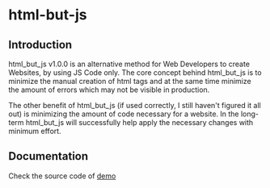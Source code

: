 # html-but-js

## Introduction
html_but_js v1.0.0 is an alternative method for Web Developers to create Websites, by using JS Code only. The core concept behind html_but_js is to minimize the manual creation of html tags and at the same time minimize the amount of errors which may not be visible in production.

The other benefit of html_but_js (if used correctly, I still haven't figured it all out) is minimizing the amount of code necessary for a website. In the long-term html_but_js will successfully help apply the necessary changes with minimum effort.

## Documentation
Check the source code of [demo](/demo)
